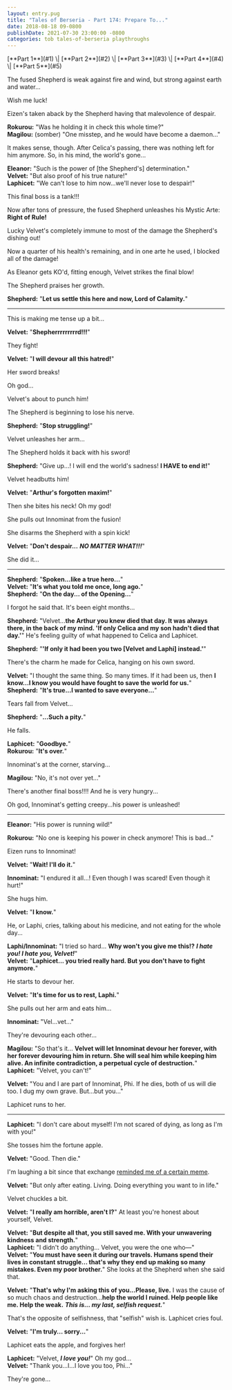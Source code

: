 ```yaml
---
layout: entry.pug
title: "Tales of Berseria - Part 174: Prepare To..."
date: 2018-08-18 09-0800
publishDate: 2021-07-30 23:00:00 -0800
categories: tob tales-of-berseria playthroughs
---
```


<p class="entry-partination" markdown="1">[**Part 1**](#1) \| [**Part 2**](#2) \| [**Part 3**](#3) \| [**Part 4**](#4) \| [**Part 5**](#5)</p>

<a name="1"></a>

The fused Shepherd is weak against fire and wind, but strong against earth and water...

Wish me luck!

Eizen's taken aback by the Shepherd having that malevolence of despair.

**Rokurou:** "Was he holding it in check this whole time?"<br/>
**Magilou:** (somber) "One misstep, and he would have become a daemon..."

It makes sense, though. After Celica's passing, there was nothing left for him anymore. So, in his mind, the world's gone...

**Eleanor:** "Such is the power of [the Shepherd's] determination."<br/>
**Velvet:** "But also proof of his true nature!"<br/>
**Laphicet:** "We can't lose to him now...we'll never lose to despair!"

This final boss is a tank!!!

Now after tons of pressure, the fused Shepherd unleashes his Mystic Arte: **Right of Rule!**

Lucky Velvet's completely immune to most of the damage the Shepherd's dishing out!

Now a quarter of his health's remaining, and in one arte he used, I blocked all of the damage!

As Eleanor gets KO'd, fitting enough, Velvet strikes the final blow!

The Shepherd praises her growth.

**Shepherd:** "**Let us settle this here and now, Lord of Calamity.**"

<a name="2"></a>

---

This is making me tense up a bit...

**Velvet:** "**Shepherrrrrrrrrd!!!**"

They fight!

**Velvet:** "**I will devour all this hatred!**"

Her sword breaks!

Oh god...

Velvet's about to punch him!

The Shepherd is beginning to lose his nerve.

**Shepherd:** "**Stop struggling!**"

Velvet unleashes her arm...

The Shepherd holds it back with his sword!

**Shepherd:** "Give up...! I will end the world's sadness! **I HAVE to end it!**"

Velvet headbutts him!

**Velvet:** "**Arthur's forgotten maxim!**"

Then she bites his neck! Oh my god!

She pulls out Innominat from the fusion!

She disarms the Shepherd with a spin kick!

**Velvet:** "**Don't despair...** ***NO MATTER WHAT!!!***"

She did it...

<a name="3"></a>

---

**Shepherd:** "**Spoken...like a true hero...**"<br/>
**Velvet:** "**It's what you told me once, long ago.**"<br/>
**Shepherd:** "**On the day... of the Opening...**"

I forgot he said that. It's been eight months...

**Shepherd:** "Velvet...**the Arthur you knew died that day. It was always there, in the back of my mind. 'If only Celica and my son hadn't died that day.'**" He's feeling guilty of what happened to Celica and Laphicet.

**Shepherd:** "**'If only it had been you two [Velvet and Laphi] instead.'**"

There's the charm he made for Celica, hanging on his own sword.

**Velvet:** "I thought the same thing. So many times. If it had been us, then **I know...I know you would have fought to save the world for us.**"<br/>
**Shepherd:** "**It's true...I wanted to save everyone...**"

Tears fall from Velvet...

**Shepherd:** "**...Such a pity.**"

He falls.

**Laphicet:** "**Goodbye.**"<br/>
**Rokurou:** "**It's over.**"

Innominat's at the corner, starving...

**Magilou:** "No, it's not over yet..."

There's another final boss!!!! And he is very hungry...

Oh god, Innominat's getting creepy...his power is unleashed!

<a name="4"></a>

---

**Eleanor:** "His power is running wild!"

**Rokurou:** "No one is keeping his power in check anymore! This is bad..."

Eizen runs to Innominat!

**Velvet:** "**Wait! I'll do it.**"

**Innominat:** "I endured it all...! Even though I was scared! Even though it hurt!"

She hugs him.

**Velvet:** "**I know.**"

He, or Laphi, cries, talking about his medicine, and not eating for the whole day...

**Laphi/Innominat:** "I tried so hard... **Why won't you give me this!?** ***I hate you! I hate you, Velvet!***"<br/>
**Velvet:** "**Laphicet... you tried really hard. But you don't have to fight anymore.**"

He starts to devour her.

**Velvet:** "**It's time for us to rest, Laphi.**"

She pulls out her arm and eats him...

**Innominat:** "Vel...vet..."

They're devouring each other...

**Magilou:** "So that's it... **Velvet will let Innominat devour her forever, with her forever devouring him in return. She will seal him while keeping him alive. An infinite contradiction, a perpetual cycle of destruction.**"<br/>
**Laphicet:** "Velvet, you can't!"

**Velvet:** "You and I are part of Innominat, Phi. If he dies, both of us will die too. I dug my own grave. But...but you..."

Laphicet runs to her.

<a name="5"></a>

---

**Laphicet:** "I don't care about myself! I'm not scared of dying, as long as I'm with you!"

She tosses him the fortune apple.

**Velvet:** "Good. Then die."

I'm laughing a bit since that exchange <a href="https://knowyourmeme.com/memes/then-perish">reminded me of a certain meme</a>.

**Velvet:** "But only after eating. Living. Doing everything you want to in life."

Velvet chuckles a bit.

**Velvet:** "**I really am horrible, aren't I?**" At least you're honest about yourself, Velvet.

**Velvet:** "**But despite all that, you still saved me. With your unwavering kindness and strength.**"<br/>
**Laphicet:** "I didn't do anything... Velvet, you were the one who—"<br/>
**Velvet:** "**You must have seen it during our travels. Humans spend their lives in constant struggle... that's why they end up making so many mistakes. Even my poor brother.**" She looks at the Shepherd when she said that.

**Velvet:** "**That's why I'm asking this of you...Please, live.** I was the cause of so much chaos and destruction...**help the world I ruined. Help people like me. Help the weak.** ***This is... my last, selfish request.***"

That's the opposite of selfishness, that "selfish" wish is. Laphicet cries foul.

**Velvet:** "**I'm truly... sorry...**"

Laphicet eats the apple, and forgives her!

**Laphicet:** "Velvet, ***I love you!***" Oh my god...<br/>
**Velvet:** "Thank you...I...I love you too, Phi..."

They're gone...